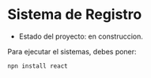 <h1>Sistema de Registro</h1>

- Estado del proyecto: en construccion.

Para ejecutar el sistemas, debes poner:

```npn install react```
